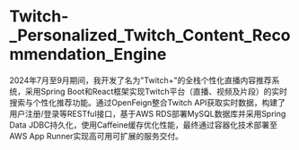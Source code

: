 # Twitch-_Personalized_Twitch_Content_Recommendation_Engine
2024年7月至9月期间，我开发了名为"Twitch+"的全栈个性化直播内容推荐系统，采用Spring Boot和React框架实现Twitch平台（直播、视频及片段）的实时搜索与个性化推荐功能。通过OpenFeign整合Twitch API获取实时数据，构建了用户注册/登录等RESTful接口，基于AWS RDS部署MySQL数据库并采用Spring Data JDBC持久化，使用Caffeine缓存优化性能，最终通过容器化技术部署至AWS App Runner实现高可用可扩展的服务交付。
